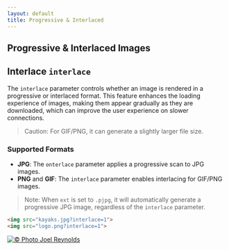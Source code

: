 ```yaml
---
layout: default
title: Progressive & Interlaced
---
```


## Progressive & Interlaced Images

## Interlace `interlace`

The `interlace` parameter controls whether an image is rendered in a progressive or interlaced format. This feature enhances the loading experience of images, making them appear gradually as they are downloaded, which can improve the user experience on slower connections.

> Caution: For GIF/PNG, it can generate a slightly larger file size.

### Supported Formats

- **JPG**: The `onterlace` parameter applies a progressive scan to JPG images.
- **PNG** and **GIF**: The `interlace` parameter enables interlacing for GIF/PNG images.

> Note: When `ext` is set to `.pjpg`, it will automatically generate a progressive JPG image, regardless of the `interlace` parameter.

~~~ html
<img src="kayaks.jpg?interlace=1">
<img src="logo.png?interlace=1">
~~~

[![© Photo Joel Reynolds](https://glide.herokuapp.com/1.0/kayaks.jpg?interlace=1)](https://glide.herokuapp.com/1.0/kayaks.jpg?interlace=1)
